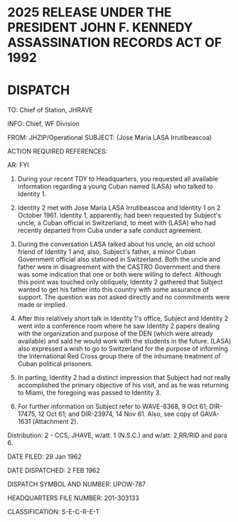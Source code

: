 # 2025 RELEASE UNDER THE PRESIDENT JOHN F. KENNEDY ASSASSINATION RECORDS ACT OF 1992

# DISPATCH

TO: Chief of Station, JHRAVE

INFO: Chief, WF Division

FROM: JHZIP/Operational
SUBJECT: (Jose Maria LASA Irrutibeascoa)

ACTION REQUIRED REFERENCES:

AR: FYI

1. During your recent TDY to Headquarters, you requested all available information regarding a young Cuban named (LASA) who talked to Identity 1.

2. Identity 2 met with Jose Maria LASA Irrutibeascoa and Identity 1 on 2 October 1961. Identity 1, apparently, had been requested by Subject's uncle, a Cuban official in Switzerland, to meet with (LASA) who had recently departed from Cuba under a safe conduct agreement.

3. During the conversation LASA talked about his uncle, an old school friend of Identity 1 and, also, Subject's father, a minor Cuban Government official also stationed in Switzerland. Both the uncle and father were in disagreement with the CASTRO Government and there was some indication that one or both were willing to defect. Although this point was touched only obliquely, Identity 2 gathered that Subject wanted to get his father into this country with some assurance of support. The question was not asked directly and no commitments were made or implied.

4. After this relatively short talk in Identity 1's office, Subject and Identity 2 went into a conference room where he saw Identity 2 papers dealing with the organization and purpose of the DEN (which were already available) and said he would work with the students in the future. (LASA) also expressed a wish to go to Switzerland for the purpose of informing the International Red Cross group there of the inhumane treatment of Cuban political prisoners.

5. In parting, Identity 2 had a distinct impression that Subject had not really accomplished the primary objective of his visit, and as he was returning to Miami, the foregoing was passed to Identity 3.

6. For further information on Subject refer to WAVE-8368, 9 Oct 61; DIR-17475, 12 Oct 61; and DIR-23974, 14 Nov 61. Also, see copy of GAVA-1631 (Attachment 2).

Distribution:
2 - CCS, JHAVE, w/att. 1 (N.S.C.) and
w/att. 2,RR/RID and para 6.

DATE FILED: 29 Jan 1962

DATE DISPATCHED: 2 FEB 1962

DISPATCH SYMBOL AND NUMBER: UPOW-787

HEADQUARTERS FILE NUMBER: 201-303133

CLASSIFICATION: S-E-C-R-E-T
